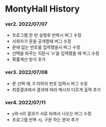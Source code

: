 # MontyHall History

### ver2. 2022/07/07

- 프로그램 한 번 실행후 반복시 버그 수정
- 사회자가 문을 공개할때 버그 수정
- 문에 없는 번호를 입력했을시 버그 수정
- 선택을 바꾸는 지문시 'n'을 입력했을 때 버그 수정
- 확률계산 방식 추가

### ver3. 2022/07/08

- 문 선택 때, 0 이하의 번호 입력시 버그 수정
- 최종결과에서 결과에 따라 메시지 다르게 출력 추가

### ver4. 2022/07/11

- y와 n의 결과가 서로 바껴서 나오는 버그 수정
- 프로그램 반복 시, 구분 하는 문자 추가